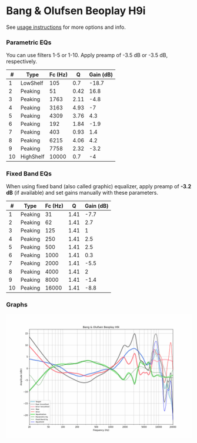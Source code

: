 # Bang & Olufsen Beoplay H9i
See [usage instructions](https://github.com/jaakkopasanen/AutoEq#usage) for more options and info.

### Parametric EQs
You can use filters 1-5 or 1-10. Apply preamp of -3.5 dB or -3.5 dB, respectively.

|   # | Type      |   Fc (Hz) |    Q |   Gain (dB) |
|-----|-----------|-----------|------|-------------|
|   1 | LowShelf  |       105 | 0.7  |       -18.7 |
|   2 | Peaking   |        51 | 0.42 |        16.8 |
|   3 | Peaking   |      1763 | 2.11 |        -4.8 |
|   4 | Peaking   |      3163 | 4.93 |        -7   |
|   5 | Peaking   |      4309 | 3.76 |         4.3 |
|   6 | Peaking   |       192 | 1.84 |        -1.9 |
|   7 | Peaking   |       403 | 0.93 |         1.4 |
|   8 | Peaking   |      6215 | 4.06 |         4.2 |
|   9 | Peaking   |      7758 | 2.32 |        -3.2 |
|  10 | HighShelf |     10000 | 0.7  |        -4   |

### Fixed Band EQs
When using fixed band (also called graphic) equalizer, apply preamp of **-3.2 dB** (if available) and set gains manually with these parameters.

|   # | Type    |   Fc (Hz) |    Q |   Gain (dB) |
|-----|---------|-----------|------|-------------|
|   1 | Peaking |        31 | 1.41 |        -7.7 |
|   2 | Peaking |        62 | 1.41 |         2.7 |
|   3 | Peaking |       125 | 1.41 |         1   |
|   4 | Peaking |       250 | 1.41 |         2.5 |
|   5 | Peaking |       500 | 1.41 |         2.5 |
|   6 | Peaking |      1000 | 1.41 |         0.3 |
|   7 | Peaking |      2000 | 1.41 |        -5.5 |
|   8 | Peaking |      4000 | 1.41 |         2   |
|   9 | Peaking |      8000 | 1.41 |        -1.4 |
|  10 | Peaking |     16000 | 1.41 |        -8.8 |

### Graphs
![](./Bang%20&%20Olufsen%20Beoplay%20H9i.png)
